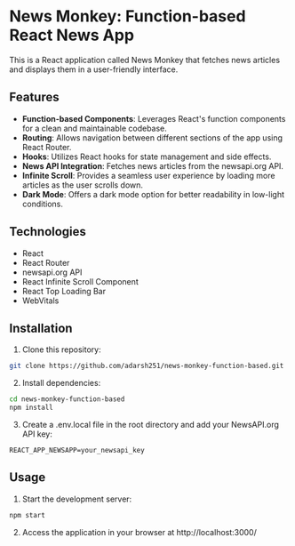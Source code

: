 # News Monkey: Function-based React News App
This is a React application called News Monkey that fetches news articles and displays them in a user-friendly interface.
## Features
- **Function-based Components**: Leverages React's function components for a clean and maintainable codebase.
- **Routing**: Allows navigation between different sections of the app using React Router.
- **Hooks**: Utilizes React hooks for state management and side effects.
- **News API Integration**: Fetches news articles from the newsapi.org API.
- **Infinite Scroll**: Provides a seamless user experience by loading more articles as the user scrolls down.
- **Dark Mode**: Offers a dark mode option for better readability in low-light conditions.

## Technologies
- React
- React Router
- newsapi.org API
- React Infinite Scroll Component
- React Top Loading Bar
- WebVitals


## Installation
1. Clone this repository:
```bash
git clone https://github.com/adarsh251/news-monkey-function-based.git
```
2. Install dependencies:
```bash
cd news-monkey-function-based
npm install
```
3. Create a .env.local file in the root directory and add your NewsAPI.org API key:
```
REACT_APP_NEWSAPP=your_newsapi_key
```
## Usage
1. Start the development server:
```bash
npm start
```
2. Access the application in your browser at http://localhost:3000/


